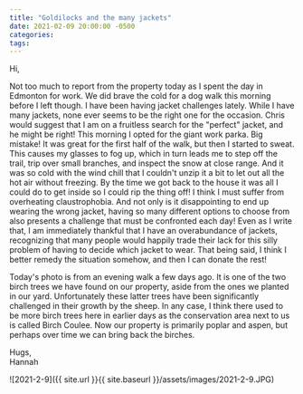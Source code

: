 ```yaml
---
title: "Goldilocks and the many jackets"
date: 2021-02-09 20:00:00 -0500
categories:
tags:
---
```


Hi,

Not too much to report from the property today as I spent the day in Edmonton for work. We did brave the cold for a dog walk this morning before I left though. I have been having jacket challenges lately. While I have many jackets, none ever seems to be the right one for the occasion. Chris would suggest that I am on a fruitless search for the "perfect" jacket, and he might be right! This morning I opted for the giant work parka. Big mistake! It was great for the first half of the walk, but then I started to sweat. This causes my glasses to fog up, which in turn leads me to step off the trail, trip over small branches, and inspect the snow at close range. And it was so cold with the wind chill that I couldn't unzip it a bit to let out all the hot air without freezing. By the time we got back to the house it was all I could do to get inside so I could rip the thing off! I think I must suffer from overheating claustrophobia. And not only is it disappointing to end up wearing the wrong jacket, having so many different options to choose from also presents a challenge that must be confronted each day! Even as I write that, I am immediately thankful that I have an overabundance of jackets, recognizing that many people would happily trade their lack for this silly problem of having to decide which jacket to wear. That being said, I think I better remedy the situation somehow, and then I can donate the rest!

Today's photo is from an evening walk a few days ago. It is one of the two birch trees we have found on our property, aside from the ones we planted in our yard. Unfortunately these latter trees have been significantly challenged in their growth by the sheep. In any case, I think there used to be more birch trees here in earlier days as the conservation area next to us is called Birch Coulee. Now our property is primarily poplar and aspen, but perhaps over time we can bring back the birches.

Hugs,<br />
Hannah

![2021-2-9]({{ site.url }}{{ site.baseurl }}/assets/images/2021-2-9.JPG)